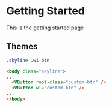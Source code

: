 <div class="h-10" />

# Getting Started

This is the getting started page

## Themes

```css
.skyline .wi-btn
```

```html
<body class="skyline">
...
  <VButton root-class="custom-btn" />
  <VButton wi="custom-btn" />
...
</body>
```